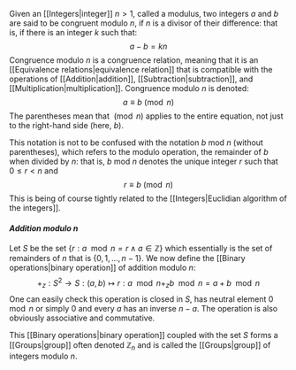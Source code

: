 
Given an [[Integers|integer]] $n > 1$, called a modulus, two integers $a$ and $b$ are said to be congruent modulo $n$, if $n$ is a divisor of their difference: that is, if there is an integer $k$ such that:
$$a-b=kn$$
Congruence modulo $n$ is a congruence relation, meaning that it is an [[Equivalence relations|equivalence relation]] that is compatible with the operations of [[Addition|addition]], [[Subtraction|subtraction]], and [[Multiplication|multiplication]]. Congruence modulo $n$ is denoted:
$$a \equiv b \pmod{n}$$
The parentheses mean that $\pmod{n}$ applies to the entire equation, not just to the right-hand side (here, $b$).

This notation is not to be confused with the notation $b$ mod $n$ (without parentheses), which refers to the modulo operation, the remainder of $b$ when divided by $n$: that is, $b$ mod $n$ denotes the unique integer $r$ such that $0 ≤ r < n$ and 
$$r \equiv b\pmod{n}$$
This is being of course tightly related to the [[Integers|Euclidian algorithm of the integers]].

#### *Addition modulo $n$*

Let $S$ be the set $\{r:a \mod{n}=r\land a\in \mathbb{Z}\}$ which essentially is the set of remainders of $n$ that is $\{0,1,...,n-1\}$. We now define the [[Binary operations|binary operation]] of addition modulo $n$:
$$+_z:S^2\rightarrow S:(a,b)\mapsto r : a \mod n +_z b\mod n=a+b\mod n$$
One can easily check this operation is closed in $S$, has neutral element $0 \mod n$ or simply $0$ and every $a$ has an inverse $n-a$. The operation is also obviously associative and commutative.

This [[Binary operations|binary operation]] coupled with the set $S$ forms a [[Groups|group]] often denoted $\mathbb{Z}_n$ and is called the [[Groups|group]] of integers modulo $n$.